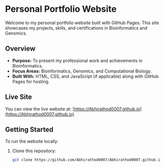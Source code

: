 # Personal Portfolio Website

Welcome to my personal portfolio website built with GitHub Pages. This site showcases my projects, skills, and certifications in Bioinformatics and Genomics.

## Overview

- **Purpose:** To present my professional work and achievements in Bioinformatics.
- **Focus Areas:** Bioinformatics, Genomics, and Computational Biology.
- **Built With:** HTML, CSS, and JavaScript (if applicable) along with GitHub Pages for hosting.

## Live Site

You can view the live website at: [https://Abhirathod0007.github.io](https://Abhirathod0007.github.io)

## Getting Started

To run the website locally:
1. Clone this repository:
   ```bash
   git clone https://github.com/Abhirathod0007/Abhirathod0007.github.io.git
